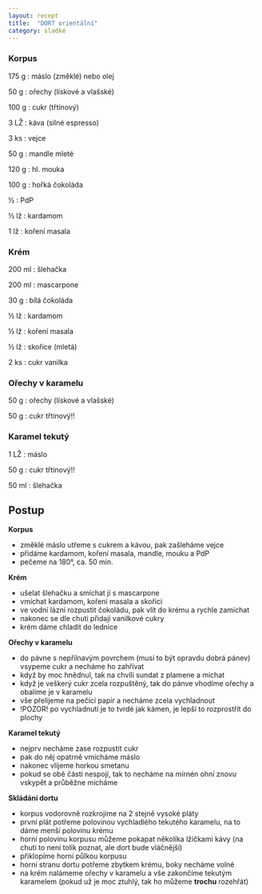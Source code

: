 ```yaml
---
layout: recept
title:  "DORT orientální"
category: sladké
---
```


<div class="ingredience" markdown="1">

### Korpus

175 g
: máslo (změklé) nebo olej

50 g
: ořechy (lískové a vlašské)

100 g
: cukr (třtinový)

3 LŽ
: káva (silné espresso)

3 ks
: vejce

50 g
: mandle mleté

120 g
: hl. mouka

100 g
: hořká čokoláda

½
: PdP

½ lž
: kardamom

1 lž
: koření masala

### Krém

200 ml
: šlehačka

200 ml
: mascarpone

30 g
: bílá čokoláda

½ lž
: kardamom

½ lž
: koření masala

½ lž
: skořice (mletá)

2 ks
: cukr vanilka

### Ořechy v karamelu

50 g
: ořechy (lískové a vlašské)

50 g
: cukr třtinový!!

### Karamel tekutý

1 LŽ
: máslo

50 g
: cukr třtinový!!

50 ml
: šlehačka

</div>

## Postup

<div class="postup" markdown="1">

**Korpus**
- změklé máslo utřeme s cukrem a kávou, pak zašleháme vejce
- přidáme kardamom, koření masala, mandle, mouku a PdP
- pečeme na 180°, ca. 50 min.

**Krém**
- ušelat šlehačku a smíchat jí s mascarpone
- vmíchat kardamom, koření masala a skořici
- ve vodní lázni rozpustit čokoládu, pak vlít do krému a rychle zamíchat
- nakonec se dle chuti přidají vanilkové cukry
- krém dáme chladit do lednice

**Ořechy v karamelu**
- do pávne s nepřilnavým povrchem (musí to být opravdu dobrá pánev) vsypeme cukr a necháme ho zahřívat
- když by moc hnědnul, tak na chvíli sundat z plamene a míchat
- když je veškerý cukr zcela rozpuštěný, tak do pánve vhodíme ořechy a obalíme je v karamelu
- vše přelijeme na pečící papír a necháme zcela vychladnout
- !POZOR! po vychladnutí je to tvrdé jak kámen, je lepší to rozprostřít do plochy

**Karamel tekutý**
- nejprv necháme zase rozpustit cukr
- pak do něj opatrně vmícháme máslo
- nakonec vlijeme horkou smetanu
- pokud se obě části nespojí, tak to necháme na mírnén ohní znovu vskypět a průběžne mícháme

**Skládání dortu**
- korpus vodorovně rozkrojíme na 2 stejně vysoké pláty
- první plát potřeme polovinou vychladlého tekutého karamelu, na to dáme menší polovinu krému
- horní polovinu korpusu můžeme pokapat několika lžičkami kávy (na chuti to není tolik poznat, ale dort bude vláčnější)
- přiklopíme horní půlkou korpusu
- horní stranu dortu potřeme zbytkem krému, boky necháme volné
- na krém nalámeme ořechy v karamelu a vše zakončíme tekutým karamelem (pokud už je moc ztuhlý, tak ho můžeme **trochu** rozehřát)

</div>
